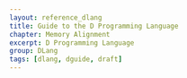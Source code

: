 ```yaml
---
layout: reference_dlang
title: Guide to the D Programming Language
chapter: Memory Alignment
excerpt: D Programming Language
group: DLang
tags: [dlang, dguide, draft]
---
```

